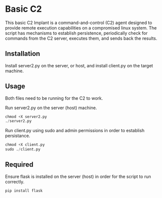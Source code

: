 # Basic C2

This basic C2 Implant is a command-and-control (C2) agent designed to provide remote execution capabilities on a compromised linux system. The script has mechanisms to establish persistence, periodically check for commands from the C2 server, executes them, and sends back the results. 
## Installation

Install server2.py on the server, or host, and install client.py on the target machine. 

## Usage
Both files need to be running for the C2 to work. 

Run server2.py on the server (host) machine. 
```python
chmod +X server2.py
./server2.py
```
Run client.py using sudo and admin permissions in order to establish persistance.
```python
chmod +X client.py
sudo ./client.py
```

## Required
Ensure flask is installed on the server (host) in order for the script to run correctly.
```python
pip install flask
```
